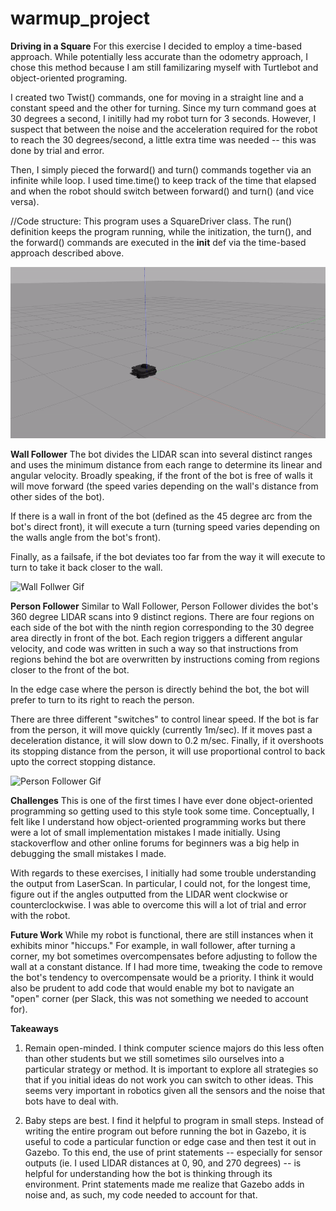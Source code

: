 # warmup_project

**Driving in a Square**
For this exercise I decided to employ a time-based approach. While potentially less accurate than the odometry approach, I chose this method because I am still familizaring myself with Turtlebot and object-oriented programing.

I created two Twist() commands, one for moving in a straight line and a constant speed and the other for turning. Since my turn command goes at 30 degrees a second, I initilly had my robot turn for 3 seconds. However, I suspect that between the noise and the acceleration required for the robot to reach the 30 degrees/second, a little extra time was needed -- this was done by trial and error.

Then, I simply pieced the forward() and turn() commands together via an infinite while loop. I used time.time() to keep track of the time that elapsed and when the robot should switch between forward() and turn() (and vice versa).

//Code structure:
This program uses a SquareDriver class. The run() definition keeps the program running, while the initization, the turn(), and the forward() commands are executed in the __init__ def via the time-based approach described above.

![Drive in a Square Gif](drive_square.gif)

**Wall Follower**
The bot divides the LIDAR scan into several distinct ranges and uses the minimum distance from each range to determine its linear and angular velocity. Broadly speaking, if the front of the bot is free of walls it will move forward (the speed varies depending on the wall's distance from other sides of the bot).

If there is a wall in front of the bot (defined as the 45 degree arc from the bot's direct front), it will execute a turn (turning speed varies depending on the walls angle from the bot's front).

Finally, as a failsafe, if the bot deviates too far from the way it will execute to turn to take it back closer to the wall.


![Wall Follwer Gif](wall_follower.gif)

**Person Follower**
Similar to Wall Follower, Person Follower divides the bot's 360 degree LIDAR scans into 9 distinct regions. There are four regions on each side of the bot with the ninth region corresponding to the 30 degree area directly in front of the bot. Each region triggers a different angular velocity, and code was written in such a way so that instructions from regions behind the bot are overwritten by instructions coming from regions closer to the front of the bot.

In the edge case where the person is directly behind the bot, the bot will prefer to turn to its right to reach the person.

There are three different "switches" to control linear speed. If the bot is far from the person, it will move quickly (currently 1m/sec). If it moves past a deceleration distance, it will slow down to 0.2 m/sec. Finally, if it overshoots its stopping distance from the person, it will use proportional control to back upto the correct stopping distance.


![Person Follower Gif](person_follower.gif)

**Challenges**
This is one of the first times I have ever done object-oriented programming so getting used to this style took some time. Conceptually, I felt like I understand how object-oriented programming works but there were a lot of small implementation mistakes I made initially. Using stackoverflow and other online forums for beginners was a big help in debugging the small mistakes I made.

With regards to these exercises, I initially had some trouble understanding the output from LaserScan. In particular, I could not, for the longest time, figure out if the angles outputted from the LIDAR went clockwise or counterclockwise. I was able to overcome this will a lot of trial and error with the robot.

**Future Work**
While my robot is functional, there are still instances when it exhibits minor "hiccups." For example, in wall follower, after turning a corner, my bot sometimes overcompensates before adjusting to follow the wall at a constant distance. If I had more time, tweaking the code to remove the bot's tendency to overcompensate would be a priority. I think it would also be prudent to add code that would enable my bot to navigate an "open" corner (per Slack, this was not something we needed to account for).

**Takeaways**
1) Remain open-minded. I think computer science majors do this less often than other students but we still sometimes silo ourselves into a particular strategy or method. It is important to explore all strategies so that if you initial ideas do not work you can switch to other ideas. This seems very important in robotics given all the sensors and the noise that bots have to deal with.

2) Baby steps are best. I find it helpful to program in small steps. Instead of writing the entire program out before running the bot in Gazebo, it is useful to code a particular function or edge case and then test it out in Gazebo. To this end, the use of print statements -- especially for sensor outputs (ie. I used LIDAR distances at 0, 90, and 270 degrees) -- is helpful for understanding how the bot is thinking through its environment. Print statements made me realize that Gazebo adds in noise and, as such, my code needed to account for that.

